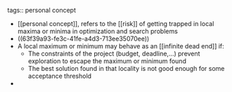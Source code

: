 tags:: personal concept

- [[personal concept]], refers to the [[risk]] of getting trapped in local maxima or minima in optimization and search problems
- ((63f39a93-fe3c-41fe-a4d3-713ee35070ee))
- A local maximum or minimum may behave as an [[infinite dead end]] if:
  * The constraints of the project (budget, deadline,…) prevent exploration to escape the maximum or minimum found
  * The best solution found in that locality is not good enough for some acceptance threshold
-